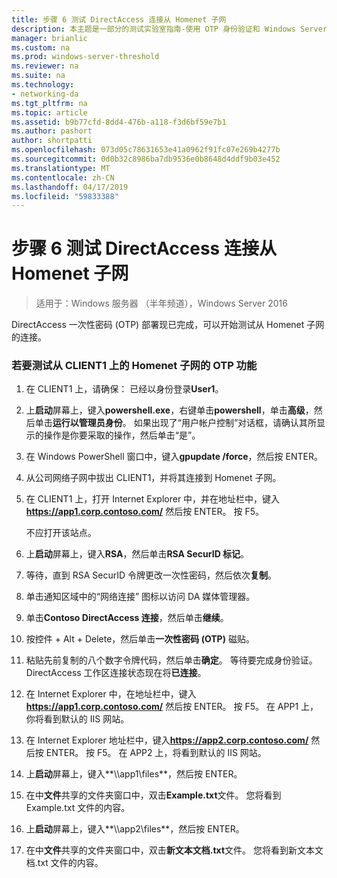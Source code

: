 ```yaml
---
title: 步骤 6 测试 DirectAccess 连接从 Homenet 子网
description: 本主题是一部分的测试实验室指南-使用 OTP 身份验证和 Windows Server 2016 的 RSA SecurID 演示 DirectAccess
manager: brianlic
ms.custom: na
ms.prod: windows-server-threshold
ms.reviewer: na
ms.suite: na
ms.technology:
- networking-da
ms.tgt_pltfrm: na
ms.topic: article
ms.assetid: b9b77cfd-8dd4-476b-a118-f3d6bf59e7b1
ms.author: pashort
author: shortpatti
ms.openlocfilehash: 073d05c78631653e41a0962f91fc07e269b4277b
ms.sourcegitcommit: 0d0b32c8986ba7db9536e0b8648d4ddf9b03e452
ms.translationtype: MT
ms.contentlocale: zh-CN
ms.lasthandoff: 04/17/2019
ms.locfileid: "59833388"
---
```

# <a name="step-6-test-directaccess-connectivity-from-the-homenet-subnet"></a>步骤 6 测试 DirectAccess 连接从 Homenet 子网

>适用于：Windows 服务器 （半年频道），Windows Server 2016

DirectAccess 一次性密码 (OTP) 部署现已完成，可以开始测试从 Homenet 子网的连接。  
  
### <a name="to-test-otp-functionality-from-the-homenet-subnet-on-client1"></a>若要测试从 CLIENT1 上的 Homenet 子网的 OTP 功能  
  
1.  在 CLIENT1 上，请确保： 已经以身份登录**User1**。  
  
2.  上**启动**屏幕上，键入**powershell.exe**，右键单击**powershell**，单击**高级**，然后单击**运行以管理员身份**。 如果出现了“用户帐户控制”对话框，请确认其所显示的操作是你要采取的操作，然后单击“是”。  
  
3.  在 Windows PowerShell 窗口中，键入**gpupdate /force**，然后按 ENTER。  
  
4.  从公司网络子网中拔出 CLIENT1，并将其连接到 Homenet 子网。  
  
5.  在 CLIENT1 上，打开 Internet Explorer 中，并在地址栏中，键入**https://app1.corp.contoso.com/** 然后按 ENTER。 按 F5。  
  
    不应打开该站点。  
  
6.  上**启动**屏幕上，键入**RSA**，然后单击**RSA SecurID 标记**。  
  
7.  等待，直到 RSA SecurID 令牌更改一次性密码，然后依次**复制**。  
  
8.  单击通知区域中的“网络连接”  图标以访问 DA 媒体管理器。  
  
9. 单击**Contoso DirectAccess 连接**，然后单击**继续**。  
  
10. 按控件 + Alt + Delete，然后单击**一次性密码 (OTP)** 磁贴。  
  
11. 粘贴先前复制的八个数字令牌代码，然后单击**确定**。 等待要完成身份验证。 DirectAccess 工作区连接状态现在将**已连接**。  
  
12. 在 Internet Explorer 中，在地址栏中，键入**https://app1.corp.contoso.com/** 然后按 ENTER。 按 F5。 在 APP1 上，你将看到默认的 IIS 网站。  
  
13. 在 Internet Explorer 地址栏中，键入**https://app2.corp.contoso.com/** 然后按 ENTER。 按 F5。 在 APP2 上，将看到默认的 IIS 网站。  
  
14. 上**启动**屏幕上，键入**\\\app1\files**，然后按 ENTER。  
  
15. 在中**文件**共享的文件夹窗口中，双击**Example.txt**文件。 您将看到 Example.txt 文件的内容。  
  
16. 上**启动**屏幕上，键入**\\\app2\files**，然后按 ENTER。  
  
17. 在中**文件**共享的文件夹窗口中，双击**新文本文档.txt**文件。 您将看到新文本文档.txt 文件的内容。  
  


